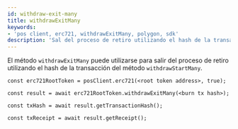 ```yaml
---
id: withdraw-exit-many
title: withdrawExitMany
keywords:
- 'pos client, erc721, withdrawExitMany, polygon, sdk'
description: 'Sal del proceso de retiro utilizando el hash de la transacción de withdrawStartMany'
---
```


El método `withdrawExitMany` puede utilizarse para salir del proceso de retiro utilizando el hash de la transacción del método `withdrawStartMany`.

```
const erc721RootToken = posClient.erc721(<root token address>, true);

const result = await erc721RootToken.withdrawExitMany(<burn tx hash>);

const txHash = await result.getTransactionHash();

const txReceipt = await result.getReceipt();

```
